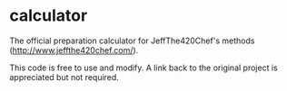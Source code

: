 # calculator
The official preparation calculator for JeffThe420Chef's methods (http://www.jeffthe420chef.com/).

This code is free to use and modify. A link back to the original project is appreciated but not required.
